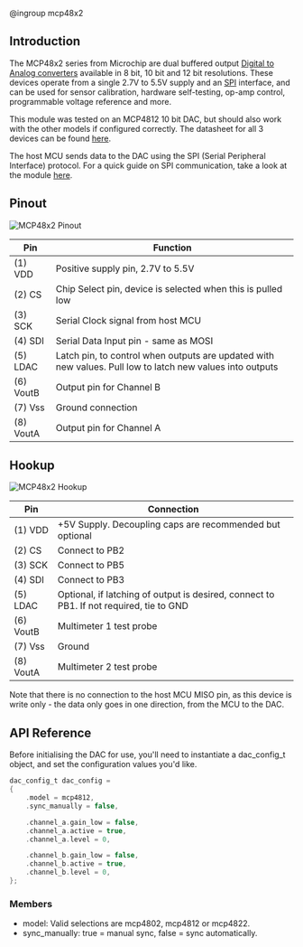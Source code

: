 @ingroup mcp48x2

## Introduction
The MCP48x2 series from Microchip are dual buffered output [Digital to Analog converters][DAC_URL] available in 8 bit, 10 bit and 12 bit resolutions. These devices operate from a single 2.7V to 5.5V supply and an [SPI][SPI_URL] interface, and can be used for sensor calibration, hardware self-testing, op-amp control, programmable voltage reference and  more.

This module was tested on an MCP4812 10 bit DAC, but should also work with the other models if configured correctly. The datasheet for all 3 devices can be found [here][MCP48x2_Datasheet_URL].

The host MCU sends data to the DAC using the SPI (Serial Peripheral Interface) protocol. For a quick guide on SPI communication, take a look at the module [here][SPI_Module_URL].

## Pinout

![MCP48x2 Pinout](./images/mcp48x2_pinout.png)

| Pin       | Function  |
| --------- | --------- |
| (1) VDD   | Positive supply pin, 2.7V to 5.5V |
| (2) CS    | Chip Select pin, device is selected when this is pulled low |
| (3) SCK   | Serial Clock signal from host MCU |
| (4) SDI   | Serial Data Input pin - same as MOSI |
| (5) LDAC  | Latch pin, to control when outputs are updated with new values. Pull low to latch new values into outputs |
| (6) VoutB  | Output pin for Channel B |
| (7) Vss    | Ground connection |
| (8) VoutA  | Output pin for Channel A |

## Hookup

![MCP48x2 Hookup](./images/mcp48x2_hookup.png)

| Pin       | Connection   |
| --------- | ------------ |
| (1) VDD   | +5V Supply. Decoupling caps are recommended but optional |
| (2) CS    | Connect to PB2 |
| (3) SCK   | Connect to PB5 |
| (4) SDI   | Connect to PB3 |
| (5) LDAC  | Optional, if latching of output is desired, connect to PB1. If not required, tie to GND |
| (6) VoutB | Multimeter 1 test probe |
| (7) Vss   | Ground |
| (8) VoutA | Multimeter 2 test probe |

Note that there is no connection to the host MCU MISO pin, as this device is write only - the data only goes in one direction, from the MCU to the DAC.

## API Reference

Before initialising the DAC for use, you'll need to instantiate a dac_config_t object, and set the configuration values you'd like.

```C
dac_config_t dac_config =
{
	.model = mcp4812,
	.sync_manually = false,

	.channel_a.gain_low = false,
	.channel_a.active = true,
	.channel_a.level = 0,

	.channel_b.gain_low = false,
	.channel_b.active = true,
	.channel_b.level = 0,
};
```
### Members
- model: Valid selections are mcp4802, mcp4812 or mcp4822.
- sync_manually: true = manual sync, false = sync automatically.


[DAC_URL]: https://en.wikipedia.org/wiki/Digital-to-analog_converter
[SPI_URL]: https://en.wikipedia.org/wiki/Serial_Peripheral_Interface
[MCP48x2_Datasheet_URL]: https://ww1.microchip.com/downloads/en/DeviceDoc/20002249B.pdf
[SPI_Module_URL]: https://jason-duffy.github.io/AVRly/html/group__spi.html
